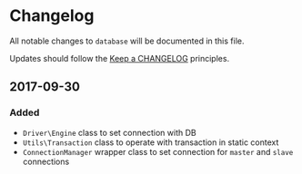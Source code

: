 # Changelog

All notable changes to `database` will be documented in this file.

Updates should follow the [Keep a CHANGELOG](http://keepachangelog.com/) principles.

## 2017-09-30

### Added
- `Driver\Engine` class to set connection with DB
- `Utils\Transaction` class to operate with transaction in static context
- `ConnectionManager` wrapper class to set connection for `master` and `slave` connections
